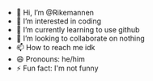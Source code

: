 - 👋 Hi, I’m @Rikemannen
- 👀 I’m interested in coding
- 🌱 I’m currently learning to use github
- 💞️ I’m looking to collaborate on nothing
- 📫 How to reach me idk
- 😄 Pronouns: he/him
- ⚡ Fun fact: I'm not funny

<!---
Rikemannen/Rikemannen is a ✨ special ✨ repository because its `README.md` (this file) appears on your GitHub profile.
You can click the Preview link to take a look at your changes.
--->
